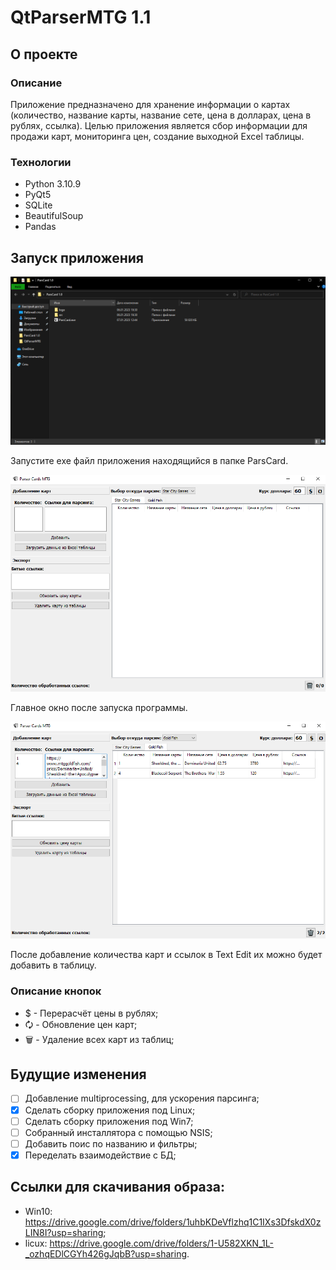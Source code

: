 # QtParserMTG 1.1

## О проекте

### Описание

Приложение предназначено для хранение информации о картах (количество, название карты, название сете, цена в долларах, цена в рублях, ссылка).
Целью приложения является сбор информации для продажи карт, мониторинга цен, создание выходной Excel таблицы.

### Технологии

- Python 3.10.9
- PyQt5
- SQLite
- BeautifulSoup
- Pandas

## Запуск приложения
<img src="img/launch.PNG" width="800">

Запустите exe файл приложения находящийся в папке ParsCard.

<img src="img/main_window.PNG" width="700">

Главное окно после запуска программы.

<img src="img/parsing_card.PNG" width="700">

После добавление количества карт и ссылок в Text Edit их можно будет добавить в таблицу.

### Описание кнопок
- $  - Перерасчёт цены в рублях;
- 🗘 - Обновление цен карт;
- 🗑  - Удаление всех карт из таблиц;

## Будущие изменения

- [ ] Добавление multiprocessing, для ускорения парсинга;
- [x] Сделать сборку приложения под Linux;
- [ ] Сделать сборку приложения под Win7;
- [ ] Собранный инсталлятора с помощью NSIS;
- [ ] Добавить поис по названию и фильтры;
- [x] Переделать взаимодействие с БД;

## Ссылки для скачивания образа:
- Win10: https://drive.google.com/drive/folders/1uhbKDeVflzhq1C1IXs3DfskdX0zLIN8I?usp=sharing;
- licux: https://drive.google.com/drive/folders/1-U582XKN_1L-_ozhqEDlCGYh426gJqbB?usp=sharing.
